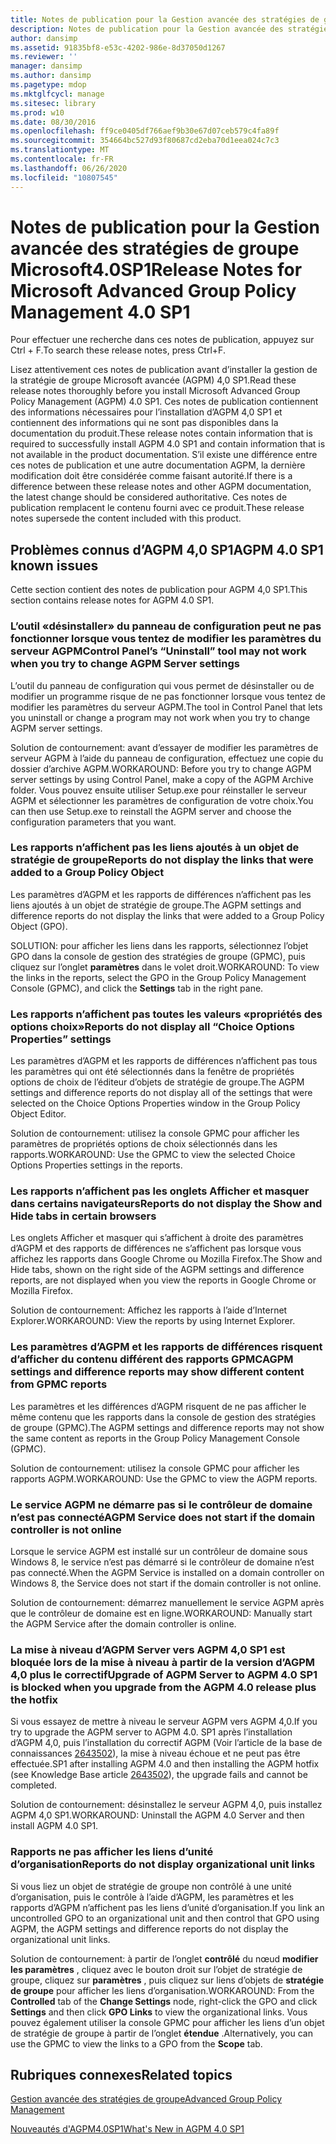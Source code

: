 ```yaml
---
title: Notes de publication pour la Gestion avancée des stratégies de groupe Microsoft4.0SP1
description: Notes de publication pour la Gestion avancée des stratégies de groupe Microsoft4.0SP1
author: dansimp
ms.assetid: 91835bf8-e53c-4202-986e-8d37050d1267
ms.reviewer: ''
manager: dansimp
ms.author: dansimp
ms.pagetype: mdop
ms.mktglfcycl: manage
ms.sitesec: library
ms.prod: w10
ms.date: 08/30/2016
ms.openlocfilehash: ff9ce0405df766aef9b30e67d07ceb579c4fa89f
ms.sourcegitcommit: 354664bc527d93f80687cd2eba70d1eea024c7c3
ms.translationtype: MT
ms.contentlocale: fr-FR
ms.lasthandoff: 06/26/2020
ms.locfileid: "10807545"
---
```

# <span data-ttu-id="c9ead-103">Notes de publication pour la Gestion avancée des stratégies de groupe Microsoft4.0SP1</span><span class="sxs-lookup"><span data-stu-id="c9ead-103">Release Notes for Microsoft Advanced Group Policy Management 4.0 SP1</span></span>


<span data-ttu-id="c9ead-104">Pour effectuer une recherche dans ces notes de publication, appuyez sur Ctrl + F.</span><span class="sxs-lookup"><span data-stu-id="c9ead-104">To search these release notes, press Ctrl+F.</span></span>

<span data-ttu-id="c9ead-105">Lisez attentivement ces notes de publication avant d’installer la gestion de la stratégie de groupe Microsoft avancée (AGPM) 4,0 SP1.</span><span class="sxs-lookup"><span data-stu-id="c9ead-105">Read these release notes thoroughly before you install Microsoft Advanced Group Policy Management (AGPM) 4.0 SP1.</span></span> <span data-ttu-id="c9ead-106">Ces notes de publication contiennent des informations nécessaires pour l’installation d’AGPM 4,0 SP1 et contiennent des informations qui ne sont pas disponibles dans la documentation du produit.</span><span class="sxs-lookup"><span data-stu-id="c9ead-106">These release notes contain information that is required to successfully install AGPM 4.0 SP1 and contain information that is not available in the product documentation.</span></span> <span data-ttu-id="c9ead-107">S’il existe une différence entre ces notes de publication et une autre documentation AGPM, la dernière modification doit être considérée comme faisant autorité.</span><span class="sxs-lookup"><span data-stu-id="c9ead-107">If there is a difference between these release notes and other AGPM documentation, the latest change should be considered authoritative.</span></span> <span data-ttu-id="c9ead-108">Ces notes de publication remplacent le contenu fourni avec ce produit.</span><span class="sxs-lookup"><span data-stu-id="c9ead-108">These release notes supersede the content included with this product.</span></span>

## <span data-ttu-id="c9ead-109">Problèmes connus d’AGPM 4,0 SP1</span><span class="sxs-lookup"><span data-stu-id="c9ead-109">AGPM 4.0 SP1 known issues</span></span>


<span data-ttu-id="c9ead-110">Cette section contient des notes de publication pour AGPM 4,0 SP1.</span><span class="sxs-lookup"><span data-stu-id="c9ead-110">This section contains release notes for AGPM 4.0 SP1.</span></span>

### <a href="" id="control-panel-s--uninstall--tool-may-not-work-when-you-try-to-change-agpm-server-settings"></a><span data-ttu-id="c9ead-111">L’outil «désinstaller» du panneau de configuration peut ne pas fonctionner lorsque vous tentez de modifier les paramètres du serveur AGPM</span><span class="sxs-lookup"><span data-stu-id="c9ead-111">Control Panel’s “Uninstall” tool may not work when you try to change AGPM Server settings</span></span>

<span data-ttu-id="c9ead-112">L’outil du panneau de configuration qui vous permet de désinstaller ou de modifier un programme risque de ne pas fonctionner lorsque vous tentez de modifier les paramètres du serveur AGPM.</span><span class="sxs-lookup"><span data-stu-id="c9ead-112">The tool in Control Panel that lets you uninstall or change a program may not work when you try to change AGPM server settings.</span></span>

<span data-ttu-id="c9ead-113">Solution de contournement: avant d’essayer de modifier les paramètres de serveur AGPM à l’aide du panneau de configuration, effectuez une copie du dossier d’archive AGPM.</span><span class="sxs-lookup"><span data-stu-id="c9ead-113">WORKAROUND: Before you try to change AGPM server settings by using Control Panel, make a copy of the AGPM Archive folder.</span></span> <span data-ttu-id="c9ead-114">Vous pouvez ensuite utiliser Setup.exe pour réinstaller le serveur AGPM et sélectionner les paramètres de configuration de votre choix.</span><span class="sxs-lookup"><span data-stu-id="c9ead-114">You can then use Setup.exe to reinstall the AGPM server and choose the configuration parameters that you want.</span></span>

### <span data-ttu-id="c9ead-115">Les rapports n’affichent pas les liens ajoutés à un objet de stratégie de groupe</span><span class="sxs-lookup"><span data-stu-id="c9ead-115">Reports do not display the links that were added to a Group Policy Object</span></span>

<span data-ttu-id="c9ead-116">Les paramètres d’AGPM et les rapports de différences n’affichent pas les liens ajoutés à un objet de stratégie de groupe.</span><span class="sxs-lookup"><span data-stu-id="c9ead-116">The AGPM settings and difference reports do not display the links that were added to a Group Policy Object (GPO).</span></span>

<span data-ttu-id="c9ead-117">SOLUTION: pour afficher les liens dans les rapports, sélectionnez l’objet GPO dans la console de gestion des stratégies de groupe (GPMC), puis cliquez sur l’onglet **paramètres** dans le volet droit.</span><span class="sxs-lookup"><span data-stu-id="c9ead-117">WORKAROUND: To view the links in the reports, select the GPO in the Group Policy Management Console (GPMC), and click the **Settings** tab in the right pane.</span></span>

### <a href="" id="reports-do-not-display-all--choice-options-properties--settings"></a><span data-ttu-id="c9ead-118">Les rapports n’affichent pas toutes les valeurs «propriétés des options choix»</span><span class="sxs-lookup"><span data-stu-id="c9ead-118">Reports do not display all “Choice Options Properties” settings</span></span>

<span data-ttu-id="c9ead-119">Les paramètres d’AGPM et les rapports de différences n’affichent pas tous les paramètres qui ont été sélectionnés dans la fenêtre de propriétés options de choix de l’éditeur d’objets de stratégie de groupe.</span><span class="sxs-lookup"><span data-stu-id="c9ead-119">The AGPM settings and difference reports do not display all of the settings that were selected on the Choice Options Properties window in the Group Policy Object Editor.</span></span>

<span data-ttu-id="c9ead-120">Solution de contournement: utilisez la console GPMC pour afficher les paramètres de propriétés options de choix sélectionnés dans les rapports.</span><span class="sxs-lookup"><span data-stu-id="c9ead-120">WORKAROUND: Use the GPMC to view the selected Choice Options Properties settings in the reports.</span></span>

### <span data-ttu-id="c9ead-121">Les rapports n’affichent pas les onglets Afficher et masquer dans certains navigateurs</span><span class="sxs-lookup"><span data-stu-id="c9ead-121">Reports do not display the Show and Hide tabs in certain browsers</span></span>

<span data-ttu-id="c9ead-122">Les onglets Afficher et masquer qui s’affichent à droite des paramètres d’AGPM et des rapports de différences ne s’affichent pas lorsque vous affichez les rapports dans Google Chrome ou Mozilla Firefox.</span><span class="sxs-lookup"><span data-stu-id="c9ead-122">The Show and Hide tabs, shown on the right side of the AGPM settings and difference reports, are not displayed when you view the reports in Google Chrome or Mozilla Firefox.</span></span>

<span data-ttu-id="c9ead-123">Solution de contournement: Affichez les rapports à l’aide d’Internet Explorer.</span><span class="sxs-lookup"><span data-stu-id="c9ead-123">WORKAROUND: View the reports by using Internet Explorer.</span></span>

### <span data-ttu-id="c9ead-124">Les paramètres d’AGPM et les rapports de différences risquent d’afficher du contenu différent des rapports GPMC</span><span class="sxs-lookup"><span data-stu-id="c9ead-124">AGPM settings and difference reports may show different content from GPMC reports</span></span>

<span data-ttu-id="c9ead-125">Les paramètres et les différences d’AGPM risquent de ne pas afficher le même contenu que les rapports dans la console de gestion des stratégies de groupe (GPMC).</span><span class="sxs-lookup"><span data-stu-id="c9ead-125">The AGPM settings and difference reports may not show the same content as reports in the Group Policy Management Console (GPMC).</span></span>

<span data-ttu-id="c9ead-126">Solution de contournement: utilisez la console GPMC pour afficher les rapports AGPM.</span><span class="sxs-lookup"><span data-stu-id="c9ead-126">WORKAROUND: Use the GPMC to view the AGPM reports.</span></span>

### <span data-ttu-id="c9ead-127">Le service AGPM ne démarre pas si le contrôleur de domaine n’est pas connecté</span><span class="sxs-lookup"><span data-stu-id="c9ead-127">AGPM Service does not start if the domain controller is not online</span></span>

<span data-ttu-id="c9ead-128">Lorsque le service AGPM est installé sur un contrôleur de domaine sous Windows 8, le service n’est pas démarré si le contrôleur de domaine n’est pas connecté.</span><span class="sxs-lookup"><span data-stu-id="c9ead-128">When the AGPM Service is installed on a domain controller on Windows 8, the Service does not start if the domain controller is not online.</span></span>

<span data-ttu-id="c9ead-129">Solution de contournement: démarrez manuellement le service AGPM après que le contrôleur de domaine est en ligne.</span><span class="sxs-lookup"><span data-stu-id="c9ead-129">WORKAROUND: Manually start the AGPM Service after the domain controller is online.</span></span>

### <span data-ttu-id="c9ead-130">La mise à niveau d’AGPM Server vers AGPM 4,0 SP1 est bloquée lors de la mise à niveau à partir de la version d’AGPM 4,0 plus le correctif</span><span class="sxs-lookup"><span data-stu-id="c9ead-130">Upgrade of AGPM Server to AGPM 4.0 SP1 is blocked when you upgrade from the AGPM 4.0 release plus the hotfix</span></span>

<span data-ttu-id="c9ead-131">Si vous essayez de mettre à niveau le serveur AGPM vers AGPM 4,0.</span><span class="sxs-lookup"><span data-stu-id="c9ead-131">If you try to upgrade the AGPM server to AGPM 4.0.</span></span> <span data-ttu-id="c9ead-132">SP1 après l’installation d’AGPM 4,0, puis l’installation du correctif AGPM (Voir l’article de la base de connaissances [2643502](https://go.microsoft.com/fwlink/?LinkId=254474)), la mise à niveau échoue et ne peut pas être effectuée.</span><span class="sxs-lookup"><span data-stu-id="c9ead-132">SP1 after installing AGPM 4.0 and then installing the AGPM hotfix (see Knowledge Base article [2643502](https://go.microsoft.com/fwlink/?LinkId=254474)), the upgrade fails and cannot be completed.</span></span>

<span data-ttu-id="c9ead-133">Solution de contournement: désinstallez le serveur AGPM 4,0, puis installez AGPM 4,0 SP1.</span><span class="sxs-lookup"><span data-stu-id="c9ead-133">WORKAROUND: Uninstall the AGPM 4.0 Server and then install AGPM 4.0 SP1.</span></span>

### <span data-ttu-id="c9ead-134">Rapports ne pas afficher les liens d’unité d’organisation</span><span class="sxs-lookup"><span data-stu-id="c9ead-134">Reports do not display organizational unit links</span></span>

<span data-ttu-id="c9ead-135">Si vous liez un objet de stratégie de groupe non contrôlé à une unité d’organisation, puis le contrôle à l’aide d’AGPM, les paramètres et les rapports d’AGPM n’affichent pas les liens d’unité d’organisation.</span><span class="sxs-lookup"><span data-stu-id="c9ead-135">If you link an uncontrolled GPO to an organizational unit and then control that GPO using AGPM, the AGPM settings and difference reports do not display the organizational unit links.</span></span>

<span data-ttu-id="c9ead-136">Solution de contournement: à partir de l’onglet **contrôlé** du nœud **modifier les paramètres** , cliquez avec le bouton droit sur l’objet de stratégie de groupe, cliquez sur **paramètres** , puis cliquez sur liens d’objets de **stratégie de groupe** pour afficher les liens d’organisation.</span><span class="sxs-lookup"><span data-stu-id="c9ead-136">WORKAROUND: From the **Controlled** tab of the **Change Settings** node, right-click the GPO and click **Settings** and then click **GPO Links** to view the organizational links.</span></span> <span data-ttu-id="c9ead-137">Vous pouvez également utiliser la console GPMC pour afficher les liens d’un objet de stratégie de groupe à partir de l’onglet **étendue** .</span><span class="sxs-lookup"><span data-stu-id="c9ead-137">Alternatively, you can use the GPMC to view the links to a GPO from the **Scope** tab.</span></span>

## <span data-ttu-id="c9ead-138">Rubriques connexes</span><span class="sxs-lookup"><span data-stu-id="c9ead-138">Related topics</span></span>


[<span data-ttu-id="c9ead-139">Gestion avancée des stratégies de groupe</span><span class="sxs-lookup"><span data-stu-id="c9ead-139">Advanced Group Policy Management</span></span>](index.md)

[<span data-ttu-id="c9ead-140">Nouveautés d'AGPM4.0SP1</span><span class="sxs-lookup"><span data-stu-id="c9ead-140">What's New in AGPM 4.0 SP1</span></span>](whats-new-in-agpm-40-sp1.md)

 

 





